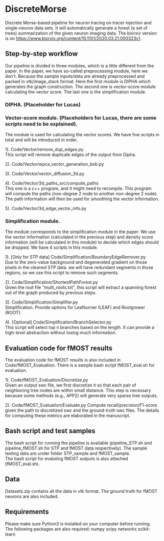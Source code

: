 # DiscreteMorse
Discrete Morse-based pipeline for neuron tracing on tracer injection and single-neuron data sets. It will automatically generate a forest (a set of trees) summarization of the given neuron imaging data. The biorxiv version is on https://www.biorxiv.org/content/10.1101/2020.03.21.000323v1. 

## Step-by-step workflow

Our pipeline is divided in three modules, which is a little different from the paper. In the paper, we have so-called preprocessing module, here we don't. Because the sample inputs/data are already preprocessed and packed in vtk/image_stack format. Here the first module is DIPHA which generates the graph construction. The second one is vector-score module calculating the vector score. The last one is the simplification module.

### DIPHA. (Placeholder for Lucas)




### Vector-score module. (Placeholders for Lucas, there are some scripts need to be explained).
The module is used for calculating the vector scores. We have five scripts in total and will be introduced in order.

1). Code/Vector/remove_dup_edges.py  
This script will remove duplicate edges of the output from Dipha.

2). Code/Vector/wpca_vector_generation_bnb.py

3). Code/Vector/vector_diffusion_3d.py

4). Code/Vector/3d_paths_src/compute_paths  
This one is a c++ program, and it might need to recompile. This program will compute the paths (non-degree 2 node to another non-degree 2 node). The path information will then be used for smoothing the vector information.

5). Code/Vector/3d_edge_vector_info.py

### Simplification module.
The module corresponds to the simplification module in the paper. We use the vector information (calculated in the previous step) and density score information (will be calculated in this module) to decide which edges should be dropped. We have 4 scripts in this module.

1). [Only for STP data] Code/Simplification/BoundaryEdgeRemover.py  
Due to the zero-value background and degenerated gradient on those pixels in the cleaned STP data. we will have redundant segments in those regions, so we use this script to remove such segments.

2). Code/Simplification/ShortestPathForest.py  
Given the root file "multi_roots.txt", this script will extract a spanning forest out of the graph produced by previous steps.

3). Code/Simplification/Simplifier.py  
Simplification. Provide options for Leafburner (LEAF) and Rootgrower (ROOT).

4). [Optional]  Code/Simplification/BranchSelector.py  
This script will select top n branches based on the length. It can provide a high-level abstraction without losing much information.

## Evaluation code for fMOST results
The evaluation code for fMOST results is also included in Code/fMOST_Evaluation. There is a sample bash script fMOST_eval.sh for evaluation.  

1). Code/fMOST_Evaluation/Discretize.py  
Given an output swc file, we first discretize it so that each pair of neighboring tree nodes are within small distance. This step is necessary because some methods (e.g., APP2) will generate very sparse tree outputs.

2). Code/fMOST_Evaluation/Evaluate.py
Compute recall/precision/F1-score given the path to discretized swc and the ground-truth swc files. The details for computing these metrics are elaborated in the manuscript.

## Bash script and test samples
The bash script for running the pipeline is available (pipeline_STP.sh and pipeline_fMOST.sh for STP and fMOST data respectively). The sample testing data are under folder STP_sample and fMOST_sample.  
The bash script for evaluting fMOST outputs is also attached (fMOST_eval.sh).

## Data
Datasets.zip contains all the data in vtk format. The ground truth for fMOST neurons are also included.

## Requirements
Please make sure Python3 is installed on your computer before running.
The following packages are also required:
numpy
scipy
networkx
scikit-learn
